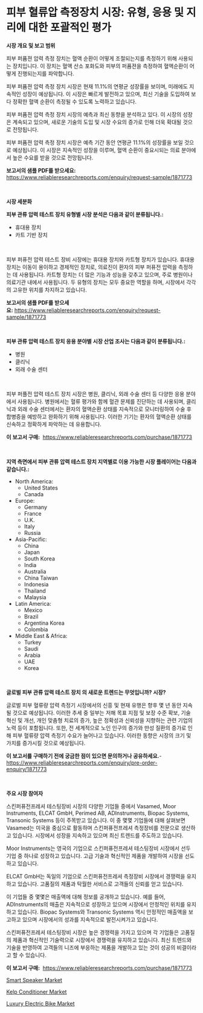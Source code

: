 <p><h1>피부 혈류압 측정장치 시장: 유형, 응용 및 지리에 대한 포괄적인 평가</h1></p><p><strong>시장 개요 및 보고 범위</strong></p>
<p><p>피부 퍼퓸젼 압력 측정 장치는 혈액 순환이 어떻게 조절되는지를 측정하기 위해 사용되는 장치입니다. 이 장치는 혈액 산소 포화도와 피부의 퍼퓸젼을 측정하여 혈액순환이 어떻게 진행되는지를 파악합니다. </p><p>피부 퍼퓸젼 압력 측정 장치 시장은 현재 11.1%의 연평균 성장률을 보이며, 미래에도 지속적인 성장이 예상됩니다. 이 시장은 빠르게 발전하고 있으며, 최신 기술을 도입하여 보다 정확한 혈액 순환이 측정될 수 있도록 노력하고 있습니다. </p><p>피부 퍼퓸젼 압력 측정 장치 시장의 예측과 최신 동향을 분석하고 있다. 이 시장의 성장은 계속되고 있으며, 새로운 기술의 도입 및 시장 수요의 증가로 인해 더욱 확대될 것으로 전망됩니다. </p><p>피부 퍼퓸젼 압력 측정 장치 시장은 예측 기간 동안 연평균 11.1%의 성장률을 보일 것으로 예상됩니다. 이 시장은 지속적인 성장을 이루며, 혈액 순환이 중요시되는 의료 분야에서 높은 수요를 받을 것으로 전망됩니다.</p></p>
<p><strong>보고서의 샘플 PDF를 받으세요:</strong> <a href="https://www.reliableresearchreports.com/enquiry/request-sample/1871773">https://www.reliableresearchreports.com/enquiry/request-sample/1871773</a></p>
<p>&nbsp;</p>
<p><strong>시장 세분화</strong></p>
<p><strong>피부 관류 압력 테스트 장치 유형별 시장 분석은 다음과 같이 분류됩니다.:</strong></p>
<p><ul><li>휴대용 장치</li><li>카트 기반 장치</li></ul></p>
<p>&nbsp;</p>
<p><p>피부 퍼퓨전 압력 테스트 장비 시장에는 휴대용 장치와 카트형 장치가 있습니다. 휴대용 장치는 이동이 용이하고 경제적인 장치로, 의료진이 환자의 피부 퍼퓨전 압력을 측정하는 데 사용됩니다. 카트형 장치는 더 많은 기능과 성능을 갖추고 있으며, 주로 병원이나 의료기관 내에서 사용됩니다. 두 유형의 장치는 모두 중요한 역할을 하며, 시장에서 각각의 고유한 위치를 차지하고 있습니다.</p></p>
<p><strong>보고서의 샘플 PDF를 받으세요:</strong>&nbsp;<a href="https://www.reliableresearchreports.com/enquiry/request-sample/1871773">https://www.reliableresearchreports.com/enquiry/request-sample/1871773</a></p>
<p>&nbsp;</p>
<p><strong> 피부 관류 압력 테스트 장치 응용 분야별 시장 산업 조사는 다음과 같이 분류됩니다.:</strong></p>
<p><ul><li>병원</li><li>클리닉</li><li>외래 수술 센터</li></ul></p>
<p>&nbsp;</p>
<p><p>피부 퍼퓰전 압력 테스트 장치 시장은 병원, 클리닉, 외래 수술 센터 등 다양한 응용 분야에서 사용됩니다. 병원에서는 혈류 평가와 함께 혈관 문제를 진단하는 데 사용되며, 클리닉과 외래 수술 센터에서는 환자의 혈액순환 상태를 지속적으로 모니터링하여 수술 후 합병증을 예방하고 완화하기 위해 사용됩니다. 이러한 기기는 환자의 혈액순환 상태를 신속하고 정확하게 파악하는 데 유용합니다.</p></p>
<p><strong>이 보고서 구매:</strong>&nbsp; <a href="https://www.reliableresearchreports.com/purchase/1871773">https://www.reliableresearchreports.com/purchase/1871773</a></p>
<p>&nbsp;</p>
<p><strong>지역 측면에서 피부 관류 압력 테스트 장치 지역별로 이용 가능한 시장 플레이어는 다음과 같습니다.:</strong></p>
<p><ul>
    <li>
        North America:
        <ul>
            <li>United States</li>
            <li>Canada</li>
        </ul>
    </li>
    <li>
        Europe:
        <ul>
            <li>Germany</li>
            <li>France</li>
            <li>U.K.</li>
            <li>Italy</li>
            <li>Russia</li>
        </ul>
    </li>
    <li>
        Asia-Pacific:
        <ul>
            <li>China</li>
            <li>Japan</li>
            <li>South Korea</li>
            <li>India</li>
            <li>Australia</li>
            <li>China Taiwan</li>
            <li>Indonesia</li>
            <li>Thailand</li>
            <li>Malaysia</li>
        </ul>
    </li>
    <li>
        Latin America:
        <ul>
            <li>Mexico</li>
            <li>Brazil</li>
            <li>Argentina Korea</li>
            <li>Colombia</li>
        </ul>
    </li>
    <li>
        Middle East & Africa:
        <ul>
            <li>Turkey</li>
            <li>Saudi</li>
            <li>Arabia</li>
            <li>UAE</li>
            <li>Korea</li>
        </ul>
    </li>
    </ul></p>
<p>&nbsp;</p>
<p><strong>글로벌 피부 관류 압력 테스트 장치 의 새로운 트렌드는 무엇입니까? 시장?</strong></p>
<p><p>글로벌 피부 혈류량 압력 측정기 시장에서의 신흥 및 현재 유행은 향후 몇 년 동안 지속될 것으로 예상됩니다. 이러한 추세 중 일부는 저해 목표 지점 및 보장 수준 확보, 기술 혁신 및 개선, 개인 맞춤형 치료의 증가, 높은 정확성과 신뢰성을 지향하는 관련 기업의 노력 등이 포함됩니다. 또한, 전 세계적으로 노인 인구의 증가와 만성 질환의 증가로 인해 피부 혈류량 압력 측정기 수요가 늘어나고 있습니다. 이러한 동향은 시장의 크기 및 가치를 증가시킬 것으로 예상됩니다.</p></p>
<p><strong>이 보고서를 구매하기 전에 궁금한 점이 있으면 문의하거나 공유하세요.</strong>- <a href="https://www.reliableresearchreports.com/enquiry/pre-order-enquiry/1871773">https://www.reliableresearchreports.com/enquiry/pre-order-enquiry/1871773</a></p>
<p>&nbsp;</p>
<p><strong>주요 시장 참여자</strong></p>
<p><p>스킨퍼퓨전프레셔 테스팅장비 시장의 다양한 기업들 중에서 Vasamed, Moor Instruments, ELCAT GmbH, Perimed AB, ADInstruments, Biopac Systems, Transonic Systems 등이 주목받고 있습니다. 이 중 몇몇 기업들에 대해 살펴보면 Vasamed는 미국을 중심으로 활동하며 스킨퍼퓨전프레셔 측정장비를 전문으로 생산하고 있습니다. 시장에서 성장을 지속하고 있으며 최신 트렌드를 주도하고 있습니다.</p><p>Moor Instruments는 영국의 기업으로 스킨퍼퓨전프레셔 테스팅장비 시장에서 선두 기업 중 하나로 성장하고 있습니다. 고급 기술과 혁신적인 제품을 개발하여 시장을 선도하고 있습니다. </p><p>ELCAT GmbH는 독일의 기업으로 스킨퍼퓨전프레셔 측정장비 시장에서 경쟁력을 유지하고 있습니다. 고품질의 제품과 탁월한 서비스로 고객들의 신뢰를 얻고 있습니다.</p><p>이 기업들 중 몇몇은 매출액에 대해 정보를 공개하고 있습니다. 예를 들어, ADInstruments의 매출은 지속적으로 성장하고 있으며 시장에서 안정적인 위치를 유지하고 있습니다. Biopac Systems와 Transonic Systems 역시 안정적인 매출액을 보고하고 있으며 시장에서의 성과를 지속적으로 발전시켜가고 있습니다.</p><p>스킨퍼퓨전프레셔 테스팅장비 시장은 높은 경쟁력을 가지고 있으며 각 기업들은 고품질의 제품과 혁신적인 기술력으로 시장에서 경쟁력을 유지하고 있습니다. 최신 트렌드와 기술을 반영하여 고객들의 니즈에 부응하는 제품을 개발하고 있는 것이 성공의 비결이라고 할 수 있습니다.</p></p>
<p><strong>이 보고서 구매:</strong>&nbsp;&nbsp;<a href="https://www.reliableresearchreports.com/purchase/1871773">https://www.reliableresearchreports.com/purchase/1871773</a></p>
<p><p><a href="https://github.com/edytherolanlouisejk1miz0wig/Market-Research-Report-List-1/blob/main/smart-speaker-market.md">Smart Speaker Market</a></p><p><a href="https://github.com/peachesmcdowel1/Market-Research-Report-List-1/blob/main/kelp-conditioner-market.md">Kelp Conditioner Market</a></p><p><a href="https://sudsy-motorcycle-bbc.notion.site/Luxury-Electric-Bike-Market-Research-Report-Provides-thorough-Industry-Overview-which-offers-an-In--2e652c1a58ca4fceb933792f4611538a">Luxury Electric Bike Market</a></p></p>
